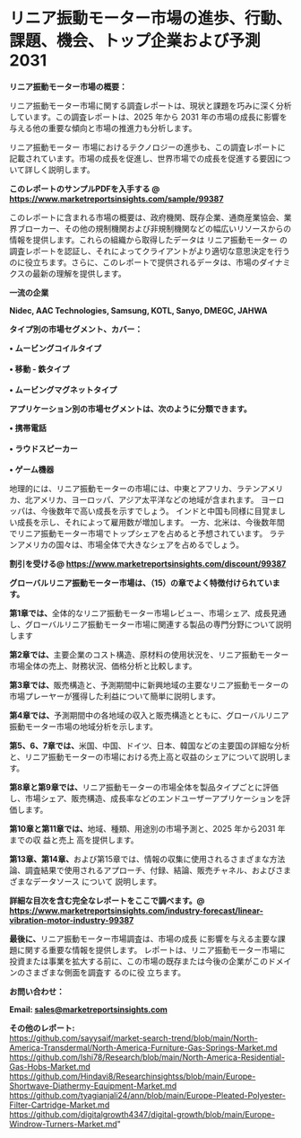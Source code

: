 # リニア振動モーター市場の進歩、行動、課題、機会、トップ企業および予測2031

<strong><b>リニア振動モーター市場の概要：</b></strong>

リニア振動モーター市場に関する調査レポートは、現状と課題を巧みに深く分析しています。この調査レポートは、2025 年から 2031 年の市場の成長に影響を与える他の重要な傾向と市場の推進力も分析します。

リニア振動モーター 市場におけるテクノロジーの進歩も、この調査レポートに記載されています。市場の成長を促進し、世界市場での成長を促進する要因について詳しく説明します。

<strong>このレポートのサンプルPDFを入手する @ <a href=https://www.marketreportsinsights.com/sample/99387>https://www.marketreportsinsights.com/sample/99387</a></strong>

このレポートに含まれる市場の概要は、政府機関、既存企業、通商産業協会、業界ブローカー、その他の規制機関および非規制機関などの幅広いリソースからの情報を提供します。これらの組織から取得したデータは リニア振動モーター の調査レポートを認証し、それによってクライアントがより適切な意思決定を行うのに役立ちます。さらに、このレポートで提供されるデータは、市場のダイナミクスの最新の理解を提供します。

<strong>一流の企業</strong>

<strong><b>Nidec, AAC Technologies, Samsung, KOTL, Sanyo, DMEGC, JAHWA</b></strong>

<strong><b>タイプ別の市場セグメント、カバー：</b></strong>

<strong>• ムービングコイルタイプ<br><br>• 移動 - 鉄タイプ<br><br>• ムービングマグネットタイプ</strong>

<strong><b>アプリケーション別の市場セグメントは、次のように分類できます。</b></strong>

<strong>• 携帯電話<br><br>• ラウドスピーカー<br><br>• ゲーム機器</strong>

 地理的には、リニア振動モーターの市場には、中東とアフリカ、ラテンアメリカ、北アメリカ、ヨーロッパ、アジア太平洋などの地域が含まれます。 ヨーロッパは、今後数年で高い成長を示すでしょう。 インドと中国も同様に目覚ましい成長を示し、それによって雇用数が増加します。 一方、北米は、今後数年間でリニア振動モーター市場でトップシェアを占めると予想されています。 ラテンアメリカの国々は、市場全体で大きなシェアを占めるでしょう。

<strong>割引を受ける@ <a href=https://www.marketreportsinsights.com/discount/99387>https://www.marketreportsinsights.com/discount/99387</a></strong>

<strong><b>グローバルリニア振動モーター市場は、（15）の章でよく特徴付けられています。</b></strong>

<strong><b>第</b></strong><strong><b>1章では、</b></strong>全体的なリニア振動モーター市場レビュー、市場シェア、成長見通し、グローバルリニア振動モーター市場に関連する製品の専門分野について説明します

<strong><b>第2章では、</b></strong>主要企業のコスト構造、原材料の使用状況を、リニア振動モーター市場全体の売上、財務状況、価格分析と比較します。

<strong><b>第3章では、</b></strong>販売構造と、予測期間中に新興地域の主要なリニア振動モーターの市場プレーヤーが獲得した利益について簡単に説明します。

<strong><b>第4章では、</b></strong>予測期間中の各地域の収入と販売構造とともに、グローバルリニア振動モーター市場の地域分析を示します。

<strong><b>第5、6、7章では、</b></strong>米国、中国、ドイツ、日本、韓国などの主要国の詳細な分析と、リニア振動モーターの市場における売上高と収益のシェアについて説明します。

<strong><b>第8章と第9章では、</b></strong>リニア振動モーターの市場全体を製品タイプごとに評価し、市場シェア、販売構造、成長率などのエンドユーザーアプリケーションを評価します。

<strong><b>第10章と第11章では、</b></strong>地域、種類、用途別の市場予測と、2025 年から2031 年までの収 益と売上 高を提供します。

<strong><b>第13章、第14章、</b></strong>および第15章では、情報の収集に使用されるさまざまな方法論、調査結果で使用されるアプローチ、付録、結論、販売チャネル、およびさまざまなデータソース について 説明します。

<strong>詳細な目次を含む完全なレポートをここで調べます。@ <a href=https://www.marketreportsinsights.com/industry-forecast/linear-vibration-motor-industry-99387>https://www.marketreportsinsights.com/industry-forecast/linear-vibration-motor-industry-99387</a></strong>

<strong><b>最後に、</b></strong>リニア振動モーター市場調査は、市場の成長 に影響を</a>与える主要な課題に関する重要な情報を提供します。 レポートは、リニア振動モーター市場に投資または事業を拡大する前に、この市場の既存または今後の企業がこのドメインのさまざまな側面を調査す るのに役 立ちます。

<strong><b>お問い合わせ：</b></strong>

<strong>Email: </strong><a href=mailto:sales@marketreportsinsights.com><strong>sales@marketreportsinsights.com</strong></a>

<strong>その他のレポート:</strong>
<br>
<a href=https://github.com/sayysaif/market-search-trend/blob/main/North-America-Transdermal/North-America-Furniture-Gas-Springs-Market.md>https://github.com/sayysaif/market-search-trend/blob/main/North-America-Transdermal/North-America-Furniture-Gas-Springs-Market.md</a>
<br>
<a href=https://github.com/Ishi78/Research/blob/main/North-America-Residential-Gas-Hobs-Market.md>https://github.com/Ishi78/Research/blob/main/North-America-Residential-Gas-Hobs-Market.md</a>
<br>
<a href=https://github.com/Hindavi8/Researchinsightss/blob/main/Europe-Shortwave-Diathermy-Equipment-Market.md>https://github.com/Hindavi8/Researchinsightss/blob/main/Europe-Shortwave-Diathermy-Equipment-Market.md</a>
<br>
<a href=https://github.com/tyagianjali24/ann/blob/main/Europe-Pleated-Polyester-Filter-Cartridge-Market.md>https://github.com/tyagianjali24/ann/blob/main/Europe-Pleated-Polyester-Filter-Cartridge-Market.md</a>
<br>
<a href=https://github.com/digitalgrowth4347/digital-growth/blob/main/Europe-Windrow-Turners-Market.md>https://github.com/digitalgrowth4347/digital-growth/blob/main/Europe-Windrow-Turners-Market.md</a>"
